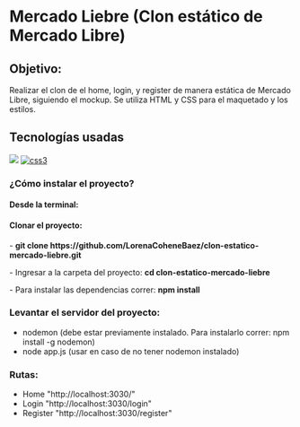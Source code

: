 # Mercado Liebre (Clon estático de Mercado Libre)

## Objetivo:

Realizar el clon de el home, login, y register de manera estática de Mercado Libre, siguiendo el mockup.
Se utiliza HTML y CSS para el maquetado y los estilos.

## Tecnologías usadas

<p align="left">
<!-- HTML -->
<a href="https://developer.mozilla.org/es/docs/Web/HTML" alt="HTML5" ><img src= "https://img.shields.io/badge/HTML5-E34F26?style=for-the-badge&logo=html5&logoColor=white" /></a>
<!-- css -->
<a href="https://www.w3schools.com/css/" target="_blank" data-bs-toggle="tooltip" title="CSS3"> <img src="https://img.shields.io/badge/CSS3-1572B6?style=for-the-badge&logo=css3&logoColor=white" alt="css3"/> </a>
</p>

### ¿Cómo instalar el proyecto?

#### Desde la terminal:

<h4> Clonar el proyecto:</h4>
<p>- <strong> git clone https://github.com/LorenaCoheneBaez/clon-estatico-mercado-liebre.git </strong> </p>
<p>- Ingresar a la carpeta del proyecto: <strong>cd clon-estatico-mercado-liebre</strong> </p>
<p>- Para instalar las dependencias correr: <strong>npm install</strong> </p>

### Levantar el servidor del proyecto: 
- nodemon (debe estar previamente instalado. Para instalarlo correr: npm install -g nodemon) 
- node app.js (usar en caso de no tener nodemon instalado)

### Rutas:

- Home "http://localhost:3030/"
- Login "http://localhost:3030/login"
- Register "http://localhost:3030/register"